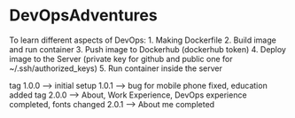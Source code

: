 # DevOpsAdventures
To learn different aspects of DevOps:
	1. Making Dockerfile
	2. Build image and run container
	3. Push image to Dockerhub (dockerhub token)
	4. Deploy image to the Server (private key for github and public one for ~/.ssh/authorized_keys)
	5. Run container inside the server


tag 1.0.0 --> initial setup
	1.0.1 --> bug for mobile phone fixed, education added
tag 2.0.0 --> About, Work Experience, DevOps experience completed, fonts changed
	2.0.1 --> About me completed
